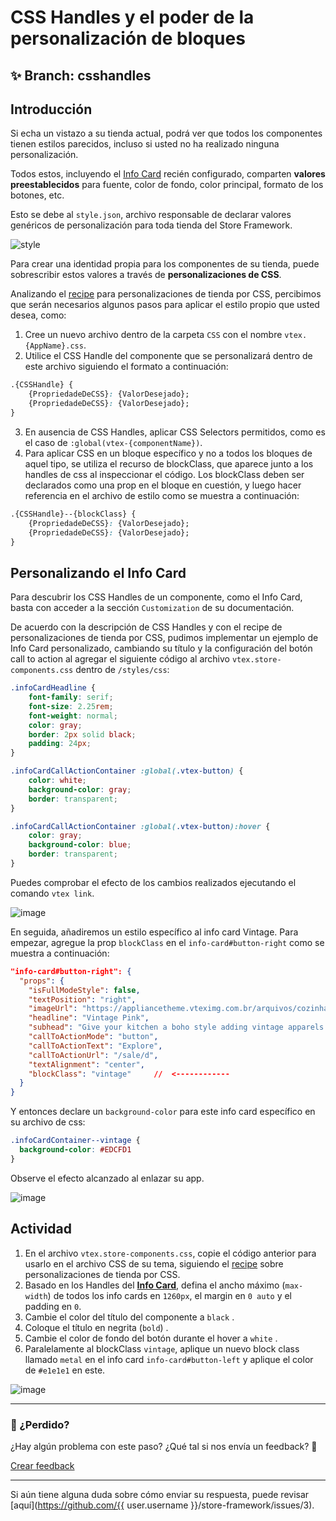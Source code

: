 # CSS Handles y el poder de la personalización de bloques

## :sparkles: **Branch:** csshandles

## Introducción 

Si echa un vistazo a su tienda actual, podrá ver que todos los componentes tienen estilos parecidos,  incluso si usted no ha realizado ninguna personalización.

Todos estos, incluyendo el [Info Card](https://vtex.io/docs/components/all/vtex.store-components/info-card) recién configurado, comparten **valores preestablecidos** para fuente, color de fondo, color principal, formato de los botones, etc.

Esto se debe al `style.json`, archivo responsable de declarar valores genéricos de personalización para toda tienda del Store Framework.

![style](https://user-images.githubusercontent.com/52087100/69889933-60854400-12d2-11ea-8d11-97aef0f3bf83.png)

Para crear una identidad propia para los componentes de su tienda, puede sobrescribir estos valores a través de **personalizaciones de CSS**.

Analizando el [recipe](https://vtex.io/docs/recipes/style/using-css-handles-for-store-customization) para personalizaciones de tienda por CSS, percibimos que serán necesarios algunos pasos para aplicar el estilo propio que usted desea, como:

1. Cree un nuevo archivo dentro de la carpeta `CSS` con el nombre `vtex.{AppName}.css`.
2. Utilice el CSS Handle del componente que se personalizará dentro de este archivo siguiendo el formato a continuación:

```css
.{CSSHandle} {
    {PropriedadeDeCSS}: {ValorDesejado};
    {PropriedadeDeCSS}: {ValorDesejado};
}
```

3. En ausencia de CSS Handles, aplicar CSS Selectors permitidos, como es el caso de  `:global(vtex-{componentName})`.
4. Para aplicar CSS en un bloque específico y no a todos los bloques de aquel tipo, se utiliza el recurso de blockClass, que aparece junto a los handles de css al inspeccionar el código. Los blockClass deben ser declarados como una prop en el bloque en cuestión, y luego hacer referencia en el archivo de estilo como se muestra a continuación:

```css
.{CSSHandle}--{blockClass} {
    {PropriedadeDeCSS}: {ValorDesejado};
    {PropriedadeDeCSS}: {ValorDesejado};
}
```

## Personalizando el Info Card

Para descubrir los CSS Handles de un componente, como el Info Card, basta con acceder a la sección `Customization` de su documentación.

De acuerdo con la descripción de CSS Handles y con el recipe de personalizaciones de tienda por CSS, pudimos implementar un ejemplo de Info Card personalizado, cambiando su título y la configuración del botón call to action al agregar el siguiente código al archivo `vtex.store-components.css` dentro de `/styles/css`:

```css
.infoCardHeadline {
    font-family: serif;
    font-size: 2.25rem;
    font-weight: normal;
    color: gray;
    border: 2px solid black;
    padding: 24px;
}

.infoCardCallActionContainer :global(.vtex-button) {
    color: white;
    background-color: gray;
    border: transparent;
}

.infoCardCallActionContainer :global(.vtex-button):hover {
    color: gray;
    background-color: blue;
    border: transparent;
}
```

Puedes comprobar el efecto de los cambios realizados ejecutando el comando  `vtex link`.

![image](https://user-images.githubusercontent.com/12139385/70145123-2626f880-167e-11ea-97f4-65aaacba74c3.png)

En seguida, añadiremos un estilo específico al info card Vintage.  Para empezar, agregue la prop `blockClass` en el `info-card#button-right`  como se muestra a continuación:

```json
"info-card#button-right": {
  "props": {
    "isFullModeStyle": false,
    "textPosition": "right",
    "imageUrl": "https://appliancetheme.vteximg.com.br/arquivos/cozinha-rosa-min.png",
    "headline": "Vintage Pink",
    "subhead": "Give your kitchen a boho style adding vintage apparels.<br>Available until January 2020.",
    "callToActionMode": "button",
    "callToActionText": "Explore",
    "callToActionUrl": "/sale/d",
    "textAlignment": "center",
    "blockClass": "vintage"     //  <------------
  }
}
```
Y entonces declare un `background-color` para este info card específico en su archivo de css:

```css
.infoCardContainer--vintage {
  background-color: #EDCFD1
}
```
Observe el efecto alcanzado al enlazar su app.

![image](https://user-images.githubusercontent.com/12139385/70145268-743bfc00-167e-11ea-9dca-070d444b16b5.png)

## Actividad

1.  En el archivo `vtex.store-components.css`, copie el código anterior para usarlo en el archivo CSS de su tema, siguiendo el [recipe](https://vtex.io/docs/recipes/style/using-css-handles-for-store-customization) sobre personalizaciones de tienda por CSS. 
2. Basado en los Handles del [**Info Card**](https://vtex.io/docs/components/all/vtex.store-components/info-card), defina el ancho máximo (`max-width`) de todos los info cards en `1260px`, el margin en `0 auto` y el padding en  `0`.
3. Cambie el color del título del componente a `black` .
4. Coloque el título en negrita (`bold`) .
5. Cambie el color de fondo del botón durante el hover a `white` .
6. Paralelamente al blockClass `vintage`, aplique un nuevo block class llamado `metal` en el info card `info-card#button-left` y aplique el color de `#e1e1e1` en este. 

![image](https://user-images.githubusercontent.com/12139385/70145478-ead8f980-167e-11ea-8951-5d4b98e6d5c0.png)

---


### :no_entry_sign: ¿Perdido? 

¿Hay algún problema con este paso? ¿Qué tal si nos envía un feedback? :pray:

[Crear feedback](https://docs.google.com/forms/d/e/1FAIpQLSeaWrm0Hogm-txm5Ww6mUa68eDuE3WnpFjUSVJ3Wi3dnmCb7A/viewform?usp=pp_url&entry.1784529524=CSS+handles+e+o+poder+da+customiza%C3%A7%C3%A3o+de+blocos) 

----

Si aún tiene alguna duda sobre cómo enviar su respuesta, puede revisar [aquí](https://github.com/{{ user.username }}/store-framework/issues/3).
